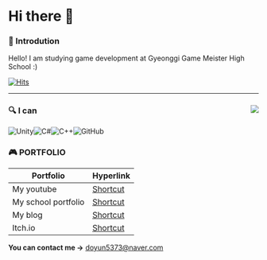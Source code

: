 # Hi there 👋

### 🦕 Introdution

Hello! I am studying game development at Gyeonggi Game Meister High School :)

[![Hits](https://hits.seeyoufarm.com/api/count/incr/badge.svg?url=https%3A%2F%2Fgithub.com%2Fehdbs28&count_bg=%23394DF5&title_bg=%235886FF&icon=iconify.svg&icon_color=%23FFFFFF&title=hits&edge_flat=false)](https://hits.seeyoufarm.com)


---


<div align="center">
  
</div>
 
<img align="right" src="https://github-readme-stats.vercel.app/api?username=ehdbs28&show_icons=true&theme=swift"/>

<dic align="left">

</div>

### 🔍 I can

![Unity](https://img.shields.io/badge/unity-%23000000.svg?style=for-the-badge&logo=unity&logoColor=white)![C#](https://img.shields.io/badge/c%23-%23239120.svg?style=for-the-badge&logo=c-sharp&logoColor=white)![C++](https://img.shields.io/badge/c++-%2300599C.svg?style=for-the-badge&logo=c%2B%2B&logoColor=white)![GitHub](https://img.shields.io/badge/github-%23121011.svg?style=for-the-badge&logo=github&logoColor=white)

</div>

### 🎮 PORTFOLIO

|Portfolio|Hyperlink|
|------|----|
|My youtube|[Shortcut](https://www.youtube.com/channel/UCTJ55O2NQrO8RFE7ThoKDqA)|
|My school portfolio|[Shortcut](http://ggm.gondr.net/user/profile/226)|
|My blog|[Shortcut](https://dooooooyun.tistory.com/)|
|Itch.io|[Shortcut](https://ehdbs28.itch.io/)|
  
**You can contact me ->**
doyun5373@naver.com


